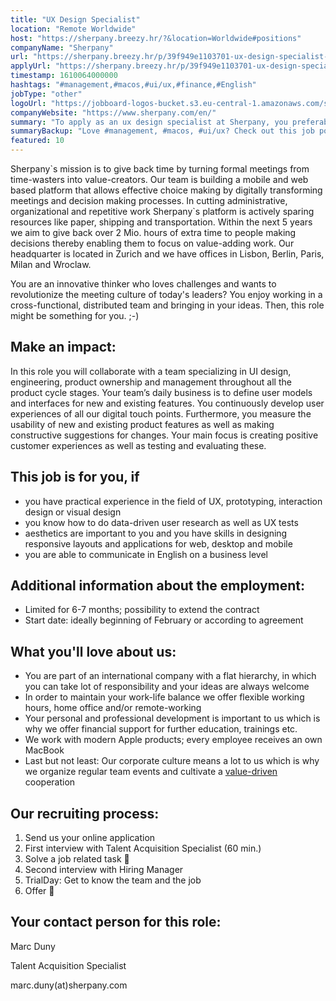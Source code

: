 ```yaml
---
title: "UX Design Specialist"
location: "Remote Worldwide"
host: "https://sherpany.breezy.hr/?&location=Worldwide#positions"
companyName: "Sherpany"
url: "https://sherpany.breezy.hr/p/39f949e1103701-ux-design-specialist-maternity-cover"
applyUrl: "https://sherpany.breezy.hr/p/39f949e1103701-ux-design-specialist-maternity-cover/apply"
timestamp: 1610064000000
hashtags: "#management,#macos,#ui/ux,#finance,#English"
jobType: "other"
logoUrl: "https://jobboard-logos-bucket.s3.eu-central-1.amazonaws.com/sherpany"
companyWebsite: "https://www.sherpany.com/en/"
summary: "To apply as an ux design specialist at Sherpany, you preferably need to have you continuously develop user experiences of all our digital touch points."
summaryBackup: "Love #management, #macos, #ui/ux? Check out this job post!"
featured: 10
---
```


Sherpany\`s mission is to give back time by turning formal meetings from time-wasters into value-creators. Our team is building a mobile and web based platform that allows effective choice making by digitally transforming meetings and decision making processes. In cutting administrative, organizational and repetitive work Sherpany\`s platform is actively sparing resources like paper, shipping and transportation. Within the next 5 years we aim to give back over 2 Mio. hours of extra time to people making decisions thereby enabling them to focus on value-adding work. Our headquarter is located in Zurich and we have offices in Lisbon, Berlin, Paris, Milan and Wroclaw.

You are an innovative thinker who loves challenges and wants to revolutionize the meeting culture of today's leaders? You enjoy working in a cross-functional, distributed team and bringing in your ideas. Then, this role might be something for you. ;-)

## Make an impact:

In this role you will collaborate with a team specializing in UI design, engineering, product ownership and management throughout all the product cycle stages. Your team’s daily business is to define user models and interfaces for new and existing features. You continuously develop user experiences of all our digital touch points. Furthermore, you measure the usability of new and existing product features as well as making constructive suggestions for changes. Your main focus is creating positive customer experiences as well as testing and evaluating these.

## This job is for you, if

*   you have practical experience in the field of UX, prototyping, interaction design or visual design
*   you know how to do data-driven user research as well as UX tests
*   aesthetics are important to you and you have skills in designing responsive layouts and applications for web, desktop and mobile
*   you are able to communicate in English on a business level

## Additional information about the employment:

*   Limited for 6-7 months; possibility to extend the contract
*   Start date: ideally beginning of February or according to agreement

## What you'll love about us:

*   You are part of an international company with a flat hierarchy, in which you can take lot of responsibility and your ideas are always welcome
*   In order to maintain your work-life balance we offer flexible working hours, home office and/or remote-working
*   Your personal and professional development is important to us which is why we offer financial support for further education, trainings etc.
*   We work with modern Apple products; every employee receives an own MacBook
*   Last but not least: Our corporate culture means a lot to us which is why we organize regular team events and cultivate a [value-driven](https://www.sherpany.com/en/careers/#ourValues) cooperation

## Our recruiting process:

1.  Send us your online application
2.  First interview with Talent Acquisition Specialist (60 min.)
3.  Solve a job related task 📝
4.  Second interview with Hiring Manager
5.  TrialDay: Get to know the team and the job
6.  Offer 🎉

## Your contact person for this role:

Marc Duny

Talent Acquisition Specialist

marc.duny(at)sherpany.com

